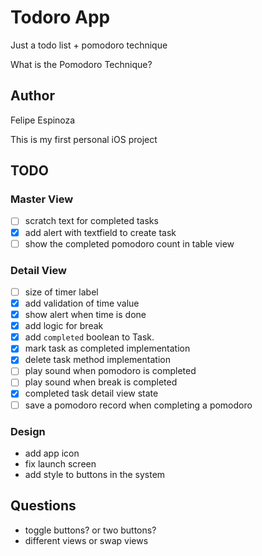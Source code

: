 #  Todoro App

Just a todo list + pomodoro technique

What is the Pomodoro Technique?

## Author

Felipe Espinoza

This is my first personal iOS project

## TODO

### Master View

- [ ] scratch text for completed tasks
- [x] add alert with textfield to create task
- [ ] show the completed pomodoro count in table view

### Detail View

- [ ] size of timer label
- [x] add validation of time value
- [x] show alert when time is done
- [x] add logic for break
- [x] add `completed` boolean to Task.
- [x] mark task as completed implementation
- [x] delete task method implementation
- [ ] play sound when pomodoro is completed
- [ ] play sound when break is completed
- [x] completed task detail view state
- [ ] save a pomodoro record when completing a pomodoro

### Design

- add app icon
- fix launch screen
- add style to buttons in the system

## Questions

- toggle buttons? or two buttons?
- different views or swap views

